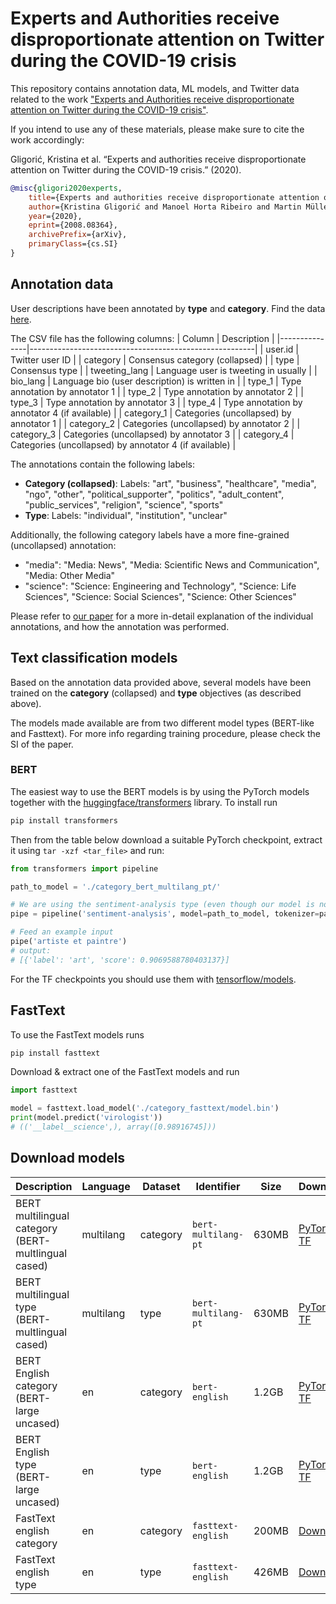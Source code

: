 # Experts and Authorities receive disproportionate attention on Twitter during the COVID-19 crisis

This repository contains annotation data, ML models, and Twitter data related to the work ["Experts and Authorities receive disproportionate attention on Twitter during the COVID-19 crisis"](https://arxiv.org/abs/2008.08364).

If you intend to use any of these materials, please make sure to cite the work accordingly:

Gligorić, Kristina et al. “Experts and authorities receive disproportionate attention on Twitter during the COVID-19 crisis.” (2020).
```bibtex
@misc{gligori2020experts,
    title={Experts and authorities receive disproportionate attention on Twitter during the COVID-19 crisis},
    author={Kristina Gligorić and Manoel Horta Ribeiro and Martin Müller and Olesia Altunina and Maxime Peyrard and Marcel Salathé and Giovanni Colavizza and Robert West},
    year={2020},
    eprint={2008.08364},
    archivePrefix={arXiv},
    primaryClass={cs.SI}
}
```
## Annotation data
User descriptions have been annotated by **type** and **category**. Find the data [here](data/annotation_data/annotation_data.csv).

The CSV file has the following columns:
| Column        | Description                                            |
|---------------|--------------------------------------------------------|
| user.id       | Twitter user ID                                        |
| category      | Consensus category (collapsed)                         |
| type          | Consensus type                                         |
| tweeting_lang | Language user is tweeting in usually                   |
| bio_lang      | Language bio (user description) is written in          |
| type_1        | Type annotation by annotator 1                         |
| type_2        | Type annotation by annotator 2                         |
| type_3        | Type annotation by annotator 3                         |
| type_4        | Type annotation by annotator 4 (if available)          |
| category_1    | Categories (uncollapsed) by annotator 1                |
| category_2    | Categories (uncollapsed) by annotator 2                |
| category_3    | Categories (uncollapsed) by annotator 3                |
| category_4    | Categories (uncollapsed) by annotator 4 (if available) |

The annotations contain the following labels:
* **Category (collapsed)**: Labels: "art", "business", "healthcare", "media", "ngo", "other", "political_supporter", "politics", "adult_content", "public_services", "religion", "science", "sports"
* **Type**: Labels: "individual", "institution", "unclear"

Additionally, the following category labels have a more fine-grained (uncollapsed) annotation:
* "media": "Media: News", "Media: Scientific News and Communication", "Media: Other Media"
* "science": "Science: Engineering and Technology", "Science: Life Sciences", "Science: Social Sciences", "Science: Other Sciences"

Please refer to [our paper](https://arxiv.org/abs/2008.08364) for a more in-detail explanation of the individual annotations, and how the annotation was performed.

## Text classification models
Based on the annotation data provided above, several models have been trained on the **category** (collapsed) and **type** objectives (as described above).

The models made available are from two different model types (BERT-like and Fasttext). For more info regarding training procedure, please check the SI of the paper.

### BERT
The easiest way to use the BERT models is by using the PyTorch models together with the [huggingface/transformers](https://github.com/huggingface/transformers) library. To install run
```bash
pip install transformers
```

Then from the table below download a suitable PyTorch checkpoint, extract it using `tar -xzf <tar_file>` and run:
```python
from transformers import pipeline

path_to_model = './category_bert_multilang_pt/'

# We are using the sentiment-analysis type (even though our model is not a sentiment analysis model)
pipe = pipeline('sentiment-analysis', model=path_to_model, tokenizer=path_to_model)

# Feed an example input
pipe('artiste et paintre')
# output:
# [{'label': 'art', 'score': 0.9069588780403137}]
```

For the TF checkpoints you should use them with [tensorflow/models](https://github.com/tensorflow/models/tree/master/official/nlp/bert).

## FastText
To use the FastText models runs
```bash
pip install fasttext
```
Download & extract one of the FastText models and run
```python
import fasttext

model = fasttext.load_model('./category_fasttext/model.bin')
print(model.predict('virologist'))
# (('__label__science',), array([0.98916745]))
```

## Download models

| Description                                         | Language  | Dataset  | Identifier          | Size | Download |
|-----------------------------------------------------|-----------|----------|---------------------|------|----------|
| BERT multilingual category (BERT-multlingual cased) | multilang | category | `bert-multilang-pt` | 630MB | [PyTorch](https://digitalepidemiologylab-publications-public.s3.eu-central-1.amazonaws.com/experts-covid19-twitter/models/category_bert_multilang_pt.tar.gz) \| [TF](https://digitalepidemiologylab-publications-public.s3.eu-central-1.amazonaws.com/experts-covid19-twitter/models/category_bert_multilang_tf.tar.gz) |
| BERT multilingual type (BERT-multlingual cased)     | multilang | type     | `bert-multilang-pt` | 630MB | [PyTorch](https://digitalepidemiologylab-publications-public.s3.eu-central-1.amazonaws.com/experts-covid19-twitter/models/type_bert_multilang_pt.tar.gz) \| [TF](https://digitalepidemiologylab-publications-public.s3.eu-central-1.amazonaws.com/experts-covid19-twitter/models/type_bert_multilang_tf.tar.gz)  |
| BERT English category (BERT-large uncased)          | en        | category | `bert-english`      | 1.2GB | [PyTorch](https://digitalepidemiologylab-publications-public.s3.eu-central-1.amazonaws.com/experts-covid19-twitter/models/category_bert_en_pt.tar.gz) \| [TF](https://digitalepidemiologylab-publications-public.s3.eu-central-1.amazonaws.com/experts-covid19-twitter/models/category_bert_en_tf.tar.gz) |
| BERT English type (BERT-large uncased)              | en        | type     | `bert-english`      | 1.2GB | [PyTorch](https://digitalepidemiologylab-publications-public.s3.eu-central-1.amazonaws.com/experts-covid19-twitter/models/type_bert_en_pt.tar.gz) \| [TF](https://digitalepidemiologylab-publications-public.s3.eu-central-1.amazonaws.com/experts-covid19-twitter/models/type_bert_en_tf.tar.gz)  |
| FastText english category                           | en        | category | `fasttext-english`  | 200MB | [Download](https://digitalepidemiologylab-publications-public.s3.eu-central-1.amazonaws.com/experts-covid19-twitter/models/category_fasttext.tar.gz) |
| FastText english type                               | en        | type     | `fasttext-english`  | 426MB | [Download](https://digitalepidemiologylab-publications-public.s3.eu-central-1.amazonaws.com/experts-covid19-twitter/models/type_fasttext.tar.gz) |

